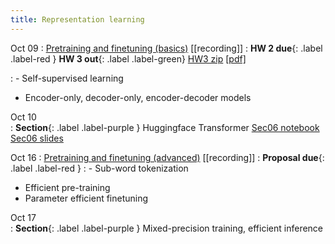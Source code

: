 ```yaml
---
title: Representation learning 
---
```


Oct 09
: [Pretraining and finetuning (basics)](https://nyu-cs2590.github.io/course-material/fall2024/lecture/lec06/main.pdf) [[recording]]
  : **HW 2 due**{: .label .label-red }
    **HW 3 out**{: .label .label-green} [HW3 zip](https://github.com/nyu-cs2590/course-material/blob/gh-pages/fall2024/assignment/hw3/hw3.zip?raw=true) [[pdf]](https://nyu-cs2590.github.io/course-material/fall2024/assignment/hw3/hw3.pdf)

: - Self-supervised learning
  - Encoder-only, decoder-only, encoder-decoder models

Oct 10           
: **Section**{: .label .label-purple } Huggingface Transformer [Sec06 notebook](https://github.com/nyu-cs2590/course-material/blob/gh-pages/fall2024/section/sec06/sec06.ipynb) [Sec06 slides](https://github.com/nyu-cs2590/course-material/blob/gh-pages/fall2024/section/sec06/sec06.pdf)

Oct 16
: [Pretraining and finetuning (advanced)](https://nyu-cs2590.github.io/course-material/fall2024/lecture/lec07/main.pdf) [[recording]]
  : **Proposal due**{: .label .label-red }
: - Sub-word tokenization 
  - Efficient pre-training 
  - Parameter efficient finetuning 

Oct 17           
: **Section**{: .label .label-purple } Mixed-precision training, efficient inference
